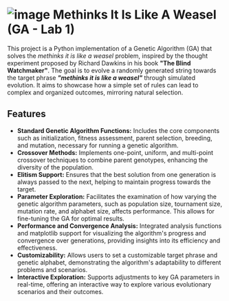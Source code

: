 # ![image](https://github.com/ReverseZoom2151/Genetic_Algorithms/assets/78236499/94778e38-0718-4e56-91fb-8d63ee774457) Methinks It Is Like A Weasel (GA - Lab 1)


This project is a Python implementation of a Genetic Algorithm (GA) that solves the _methinks it is like a weasel_ problem, inspired by the thought experiment proposed by Richard Dawkins in his book **"The Blind Watchmaker"**. The goal is to evolve a randomly generated string towards the target phrase ***"methinks it is like a weasel"*** through simulated evolution. It aims to showcase how a simple set of rules can lead to complex and organized outcomes, mirroring natural selection.

## Features

- **Standard Genetic Algorithm Functions:** Includes the core components such as initialization, fitness assessment, parent selection, breeding, and mutation, necessary for running a genetic algorithm.
- **Crossover Methods:** Implements one-point, uniform, and multi-point crossover techniques to combine parent genotypes, enhancing the diversity of the population.
- **Elitism Support:** Ensures that the best solution from one generation is always passed to the next, helping to maintain progress towards the target.
- **Parameter Exploration:** Facilitates the examination of how varying the genetic algorithm parameters, such as population size, tournament size, mutation rate, and alphabet size, affects performance. This allows for fine-tuning the GA for optimal results.
- **Performance and Convergence Analysis:** Integrated analysis functions and matplotlib support for visualizing the algorithm's progress and convergence over generations, providing insights into its efficiency and effectiveness.
- **Customizability:** Allows users to set a customizable target phrase and genetic alphabet, demonstrating the algorithm's adaptability to different problems and scenarios.
- **Interactive Exploration:** Supports adjustments to key GA parameters in real-time, offering an interactive way to explore various evolutionary scenarios and their outcomes.

